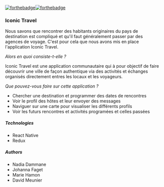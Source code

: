 [![forthebadge](https://forthebadge.com/images/badges/uses-brains.svg)](https://forthebadge.com)[![forthebadge](https://forthebadge.com/images/badges/built-with-love.svg)](https://forthebadge.com)

### Iconic Travel

Nous savons que rencontrer des habitants originaires du pays de destination est compliqué et qu'il faut généralement passer par des agences de voyage. C'est pour cela que nous avons mis en place l'application Iconic Travel.

*Alors en quoi consiste-t-elle ?*

Iconic Travel est une application communautaire qui à pour objectif de faire découvrir une ville de façon authentique via des activités et échanges organisés directement entres les locaux et les voyageurs.

*Que pouvez-vous faire sur cette application ?*

- Chercher une destination et programmer des dates de rencontres
- Voir le profil des hôtes et leur envoyer des messages
- Naviguer sur une carte pour visualiser les différents profils
- Voir les futurs rencontres et activités programées et celles passées 

##### Technologies 

- React Native
- Redux

##### Authors 

- Nadia Dammane
- Johanna Faget 
- Marie Hamon 
- David Meunier 
